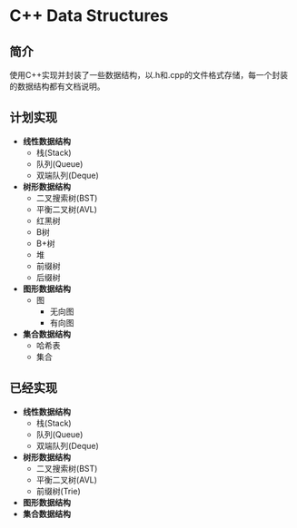 # C++ Data Structures

## 简介
使用C++实现并封装了一些数据结构，以.h和.cpp的文件格式存储，每一个封装的数据结构都有文档说明。

## 计划实现
- **线性数据结构**
    - 栈(Stack)
    - 队列(Queue)
    - 双端队列(Deque)
- **树形数据结构**
    - 二叉搜索树(BST)
    - 平衡二叉树(AVL)
    - 红黑树
    - B树
    - B+树
    - 堆
    - 前缀树
    - 后缀树
- **图形数据结构**
    - 图
        - 无向图
        - 有向图
- **集合数据结构**
    - 哈希表
    - 集合
## 已经实现
- **线性数据结构**
    - 栈(Stack)
    - 队列(Queue)
    - 双端队列(Deque)
- **树形数据结构**
    - 二叉搜索树(BST)
    - 平衡二叉树(AVL)
    - 前缀树(Trie)
- **图形数据结构**
- **集合数据结构**